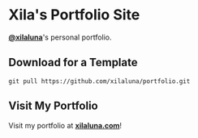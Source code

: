 # Xila's Portfolio Site

**[@xilaluna](https://github.com/xilaluna)**'s personal portfolio.

## Download for a Template

```
git pull https://github.com/xilaluna/portfolio.git
```

## Visit My Portfolio

Visit my portfolio at **[xilaluna.com](https://xilaluna.com)**!
